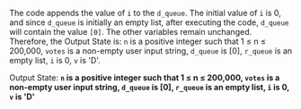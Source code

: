 The code appends the value of `i` to the `d_queue`. The initial value of `i` is 0, and since `d_queue` is initially an empty list, after executing the code, `d_queue` will contain the value `[0]`. The other variables remain unchanged. Therefore, the Output State is: `n` is a positive integer such that 1 ≤ n ≤ 200,000, `votes` is a non-empty user input string, `d_queue` is [0], `r_queue` is an empty list, `i` is 0, `v` is 'D'.

Output State: **`n` is a positive integer such that 1 ≤ n ≤ 200,000, `votes` is a non-empty user input string, `d_queue` is [0], `r_queue` is an empty list, `i` is 0, `v` is 'D'**